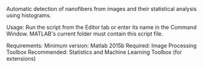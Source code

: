 Automatic detection of nanofibers from images and their statistical analysis using histograms.

Usage:
  Run the script from the Editor tab or enter its name in the Command Window. MATLAB's current folder must contain this script file.

Requirements:
  Minimum version: Matlab 2015b
  Required: Image Processing Toolbox
  Recommended: Statistics and Machine Learning Toolbox (for extensions)
